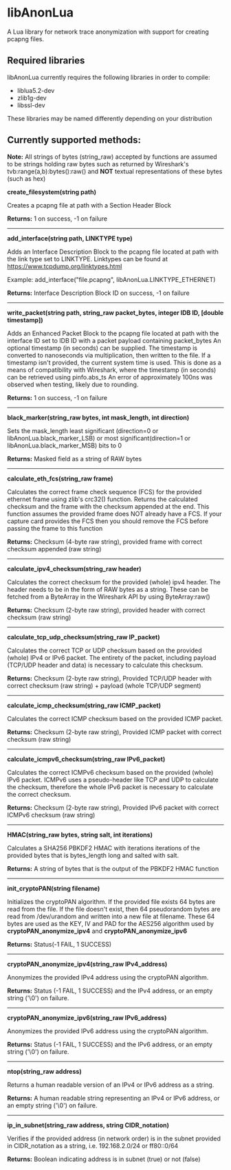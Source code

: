 # libAnonLua
A Lua library for network trace anonymization with support for creating pcapng files.

## Required libraries

libAnonLua currently requires the following libraries in order to compile:

* liblua5.2-dev
* zlib1g-dev
* libssl-dev

These libraries may be named differently depending on your distribution

## Currently supported methods:

**Note:** All strings of bytes (string_raw) accepted by functions are assumed to be strings holding raw bytes such as returned by Wireshark's tvb:range(a,b):bytes():raw() and **NOT** textual representations of these bytes (such as hex) 

**create_filesystem(string path)**

Creates a pcapng file at path with a Section Header Block

**Returns:** 1 on success, -1 on failure

---

**add_interface(string path, LINKTYPE type)**

Adds an Interface Description Block to the pcapng file located at path with the link type set to LINKTYPE. Linktypes can be found at https://www.tcpdump.org/linktypes.html

Example: add_interface("file.pcapng", libAnonLua.LINKTYPE_ETHERNET)

**Returns:** Interface Description Block ID on success, -1 on failure

---

**write_packet(string path, string_raw packet_bytes, integer IDB ID, [double timestamp])**

Adds an Enhanced Packet Block to the pcapng file located at path with the interface ID set to IDB ID with a packet payload containing packet_bytes
An optional timestamp (in seconds) can be supplied. The timestamp is converted to nanoseconds via multiplication, then written to the file.
If a timestamp isn't provided, the current system time is used. 
This is done as a means of compatibility with Wireshark, where the timestamp (in seconds) can be retrieved using pinfo.abs_ts
An error of approximately 100ns was observed when testing, likely due to rounding. 

**Returns:** 1 on success, -1 on failure

---

**black_marker(string_raw bytes, int mask_length, int direction)**

Sets the mask_length least significant (direction=0 or libAnonLua.black_marker_LSB) or most significant(direction=1 or libAnonLua.black_marker_MSB) bits to 0

**Returns:** Masked field as a string of RAW bytes

---

**calculate_eth_fcs(string_raw frame)**

Calculates the correct frame check sequence (FCS) for the provided ethernet frame using zlib's crc32() function. Returns the calculated checksum and the frame with the checksum appended at the end.
This function assumes the provided frame does NOT already have a FCS. If your capture card provides the FCS then you should remove the FCS before passing the frame to this function

**Returns:** Checksum (4-byte raw string), provided frame with correct checksum appended (raw string) 

---

**calculate_ipv4_checksum(string_raw header)**

Calculates the correct checksum for the provided (whole) ipv4 header. The header needs to be in the form of RAW bytes as a string. These can be fetched from a ByteArray in the Wireshark API by using ByteArray:raw()

**Returns:** Checksum (2-byte raw string), provided header with correct checksum (raw string)

---

**calculate_tcp_udp_checksum(string_raw IP_packet)**

Calculates the correct TCP or UDP checksum based on the provided (whole) IPv4 or IPv6 packet. The entirety of the packet, including payload (TCP/UDP header and data) is necessary to calculate this checksum. 

**Returns:** Checksum (2-byte raw string), Provided TCP/UDP header with correct checksum (raw string) + payload (whole TCP/UDP segment)

---

**calculate_icmp_checksum(string_raw ICMP_packet)**

Calculates the correct ICMP checksum based on the provided ICMP packet.

**Returns:** Checksum (2-byte raw string), Provided ICMP packet with correct checksum (raw string)

---

**calculate_icmpv6_checksum(string_raw IPv6_packet)**

Calculates the correct ICMPv6 checksum based on the provided (whole) IPv6 packet. ICMPv6 uses a pseudo-header like TCP and UDP to calculate the checksum, therefore the whole IPv6
packet is necessary to calculate the correct checksum.

**Returns:** Checksum (2-byte raw string), Provided IPv6 packet with correct ICMPv6 checksum (raw string)

---


**HMAC(string_raw bytes, string salt, int iterations)**

Calculates a SHA256 PBKDF2 HMAC with iterations iterations of the provided bytes that is bytes_length long and salted with salt. 

**Returns:** A string of bytes that is the output of the PBKDF2 HMAC function

---

**init_cryptoPAN(string filename)**

Initializes the cryptoPAN algorithm. If the provided file exists 64 bytes are read from the file. If the file doesn't exist, then 64 pseudorandom bytes are read from /dev/urandom and written into a new file at filename. These 64 bytes are used as the KEY, IV and PAD for the AES256 algorithm used by **cryptoPAN_anonymize_ipv4** and **cryptoPAN_anonymize_ipv6**

**Returns:** Status(-1 FAIL, 1 SUCCESS)

---

**cryptoPAN_anonymize_ipv4(string_raw IPv4_address)**

Anonymizes the provided IPv4 address using the cryptoPAN algorithm.

**Returns:** Status (-1 FAIL, 1 SUCCESS) and the IPv4 address, or an empty string ('\0') on failure.

---

**cryptoPAN_anonymize_ipv6(string_raw IPv6_address)**

Anonymizes the provided IPv6 address using the cryptoPAN algorithm.

**Returns:** Status (-1 FAIL, 1 SUCCESS) and the IPv6 address, or an empty string ('\0') on failure.

---

**ntop(string_raw address)**

Returns a human readable version of an IPv4 or IPv6 address as a string.

**Returns:** A human readable string representing an IPv4 or IPv6 address, or an empty string ('\0') on failure.

---

**ip_in_subnet(string_raw address, string CIDR_notation)**

Verifies if the provided address (in network order) is in the subnet provided in CIDR_notation as a string, i.e. 192.168.2.0/24 or ff80::0/64

**Returns:** Boolean indicating address is in subnet (true) or not (false)




